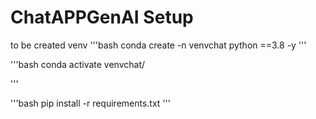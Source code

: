 # ChatAPPGenAI Setup


to be created venv
'''bash
conda create -n venvchat python ==3.8 -y
'''

'''bash
conda activate venvchat/

'''

'''bash	
pip install -r requirements.txt
'''	